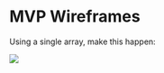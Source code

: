 # MVP Wireframes

Using a single array, make this happen:

![](https://galvanize.mybalsamiq.com/mockups/2326094.png?key=dd6f91232218fa4d6cbf663738e10e0cfca3e151)
